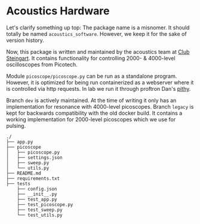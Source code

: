 # Acoustics Hardware

Let's clarify something up top: The package name is a misnomer. It should totally be named `acoustics_software`. However, we keep it for the sake of version history.

Now, this package is written and maintained by the acoustics team at [Club Steingart](https://lab.dansteingart.com/). It contains functionality for controlling 2000- & 4000-level oscilloscopes from Picotech.

Module `picoscope/picoscope.py` can be run as a standalone program. However, it is optimized for being run containerized as a webserver where it is controlled via http requests. In lab we run it through proftron Dan's [pithy](https://github.com/steingart/pithy).

Branch `dev` is actively maintained. At the time of writing it only has an implementation for resonance with 4000-level picoscopes. Branch `legacy` is kept for backwards compatibility with the old docker build. It contains a working implementation for 2000-level picoscopes which we use for pulsing. 

```
./
├── app.py
├── picoscope
│   ├── picoscope.py
│   ├── settings.json
│   ├── sweep.py
│   └── utils.py
├── README.md
├── requirements.txt
├── tests
    ├── config.json
    ├── __init__.py
    ├── test_app.py
    ├── test_picoscope.py
    ├── test_sweep.py
    └── test_utils.py

```